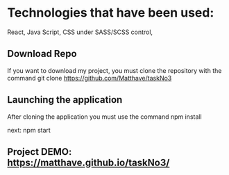 # Technologies that have been used:
React,
Java Script,
CSS under SASS/SCSS control,

## Download Repo
If you want to download my project,
you must clone the repository with the command git clone https://github.com/Matthave/taskNo3

## Launching the application
After cloning the application you must use the command 
npm install

next: 
npm start

## Project DEMO: https://matthave.github.io/taskNo3/
